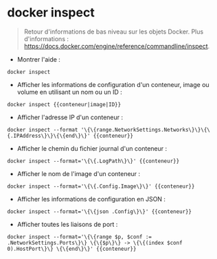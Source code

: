 # docker inspect

> Retour d'informations de bas niveau sur les objets Docker.
> Plus d'informations : <https://docs.docker.com/engine/reference/commandline/inspect>.

- Montrer l'aide :

`docker inspect`

- Afficher les informations de configuration d'un conteneur, image ou volume en utilisant un nom ou un ID :

`docker inspect {{conteneur|image|ID}}`

- Afficher l'adresse IP d'un conteneur :

`docker inspect --format '\{\{range.NetworkSettings.Networks\}\}\{\{.IPAddress\}\}\{\{end\}\}' {{conteneur}}`

- Afficher le chemin du fichier journal d'un conteneur :

`docker inspect --format='\{\{.LogPath\}\}' {{conteneur}}`

- Afficher le nom de l'image d'un conteneur :

`docker inspect --format='\{\{.Config.Image\}\}' {{conteneur}}`

- Afficher les informations de configuration en JSON :

`docker inspect --format='\{\{json .Config\}\}' {{conteneur}}`

- Afficher toutes les liaisons de port :

`docker inspect --format='\{\{range $p, $conf := .NetworkSettings.Ports\}\} \{\{$p\}\} -> \{\{(index $conf 0).HostPort\}\} \{\{end\}\}' {{conteneur}}`
